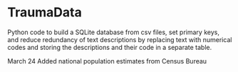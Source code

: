 # TraumaData
Python code to build a SQLite database from csv files, set primary keys, and reduce redundancy of text descriptions 
by replacing text with numerical codes and storing the descriptions and their code in a separate table. 

March 24
Added national population estimates from Census Bureau




